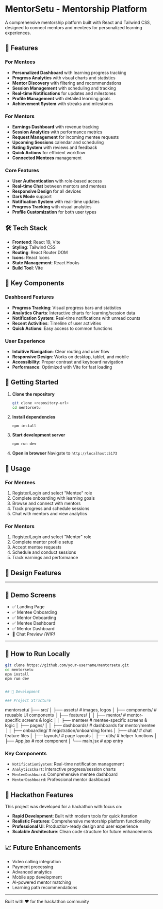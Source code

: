 # MentorSetu - Mentorship Platform

A comprehensive mentorship platform built with React and Tailwind CSS, designed to connect mentors and mentees for personalized learning experiences.

## 🚀 Features

### For Mentees
- **Personalized Dashboard** with learning progress tracking
- **Progress Analytics** with visual charts and statistics
- **Mentor Discovery** with filtering and recommendations
- **Session Management** with scheduling and tracking
- **Real-time Notifications** for updates and milestones
- **Profile Management** with detailed learning goals
- **Achievement System** with streaks and milestones

### For Mentors
- **Earnings Dashboard** with revenue tracking
- **Session Analytics** with performance metrics
- **Request Management** for incoming mentee requests
- **Upcoming Sessions** calendar and scheduling
- **Rating System** with reviews and feedback
- **Quick Actions** for efficient workflow
- **Connected Mentees** management

### Core Features
- **User Authentication** with role-based access
- **Real-time Chat** between mentors and mentees
- **Responsive Design** for all devices
- **Dark Mode** support
- **Notification System** with real-time updates
- **Progress Tracking** with visual analytics
- **Profile Customization** for both user types

## 🛠️ Tech Stack

- **Frontend**: React 19, Vite
- **Styling**: Tailwind CSS
- **Routing**: React Router DOM
- **Icons**: React Icons
- **State Management**: React Hooks
- **Build Tool**: Vite

## 🎯 Key Components

### Dashboard Features
- **Progress Tracking**: Visual progress bars and statistics
- **Analytics Charts**: Interactive charts for learning/session data
- **Notification System**: Real-time notifications with unread counts
- **Recent Activities**: Timeline of user activities
- **Quick Actions**: Easy access to common functions

### User Experience
- **Intuitive Navigation**: Clear routing and user flow
- **Responsive Design**: Works on desktop, tablet, and mobile
- **Accessibility**: Proper contrast and keyboard navigation
- **Performance**: Optimized with Vite for fast loading

## 🚀 Getting Started

1. **Clone the repository**
   ```bash
   git clone <repository-url>
   cd mentorsetu
   ```

2. **Install dependencies**
   ```bash
   npm install
   ```

3. **Start development server**
   ```bash
   npm run dev
   ```

4. **Open in browser**
   Navigate to `http://localhost:5173`

## 📱 Usage

### For Mentees
1. Register/Login and select "Mentee" role
2. Complete onboarding with learning goals
3. Browse and connect with mentors
4. Track progress and schedule sessions
5. Chat with mentors and view analytics

### For Mentors
1. Register/Login and select "Mentor" role
2. Complete mentor profile setup
3. Accept mentee requests
4. Schedule and conduct sessions
5. Track earnings and performance

## 🎨 Design Features


---

## 📸 Demo Screens

- ✅ Landing Page  
- ✅ Mentee Onboarding  
- ✅ Mentor Onboarding  
- ✅ Mentee Dashboard  
- ✅ Mentor Dashboard  
- 💬 Chat Preview *(WIP)*

---

## 🧠 How to Run Locally

```bash
git clone https://github.com/your-username/mentorsetu.git
cd mentorsetu
npm install
npm run dev


## 🔧 Development

### Project Structure
```
mentorsetu/
├── src/
│ ├── assets/ # images, logos
│ ├── components/ # reusable UI components
│ ├── features/
│ │ ├── mentor/ # mentor-specific screens & logic
│ │ ├── mentee/ # mentee-specific screens & logic
│ ├── pages/
│ │ ├── dashboards/ # dashboards for mentor/mentee
│ │ ├── onboarding/ # registration/onboarding forms
│ ├── chat/ # chat feature files
│ ├── layouts/ # page layouts
│ ├── utils/ # helper functions
│ ├── App.jsx # root component
│ └── main.jsx # app entry


### Key Components
- `NotificationSystem`: Real-time notification management
- `AnalyticsChart`: Interactive progress/session charts
- `MenteeDashboard`: Comprehensive mentee dashboard
- `MentorDashboard`: Professional mentor dashboard

## 🎯 Hackathon Features

This project was developed for a hackathon with focus on:
- **Rapid Development**: Built with modern tools for quick iteration
- **Realistic Features**: Comprehensive mentorship platform functionality
- **Professional UI**: Production-ready design and user experience
- **Scalable Architecture**: Clean code structure for future enhancements

## 📈 Future Enhancements

- Video calling integration
- Payment processing
- Advanced analytics
- Mobile app development
- AI-powered mentor matching
- Learning path recommendations

---

Built with ❤️ for the hackathon community
